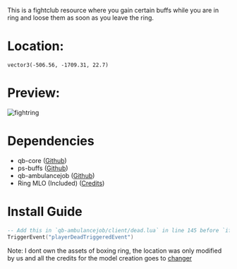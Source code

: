 This is a fightclub resource where you gain certain buffs while you are in ring and loose them as soon as you leave the ring.

# Location:
`vector3(-506.56, -1709.31, 22.7)`

# Preview:
![fightring](https://user-images.githubusercontent.com/72443203/212089379-dda6e857-cad3-44a1-bbe8-333744f2186d.png)

# Dependencies
* qb-core ([Github](https://github.com/qbcore-framework/qb-core))
* ps-buffs ([Github](https://github.com/Project-Sloth/ps-buffs))
* qb-ambulancejob ([Github](https://github.com/qbcore-framework/qb-ambulancejob))
* Ring MLO (Included) ([Credits](https://www.gta5-mods.com/maps/fight-ring-add-on-sp-oiv-fivem)) 

# Install Guide
```lua
-- Add this in `qb-ambulancejob/client/dead.lua` in line 145 before `if isDead then` and after `EnableControlAction(0, 47, true)`
TriggerEvent("playerDeadTriggeredEvent")
```

Note: I dont own the assets of boxing ring, the location was only modified by us and all the credits for the model creation goes to [changer](https://www.gta5-mods.com/maps/fight-ring-add-on-sp-oiv-fivem)
